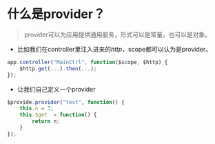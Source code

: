 # 什么是provider？
> provider可以为应用提供通用服务，形式可以是常量，也可以是对象。

* 比如我们在controller里注入进来的$http，$scope都可以认为是provider。

```javascript
app.controller("MainCtrl", function($scope, $http) {
	$http.get(...).then(...);	
});
```
* 让我们自己定义一个provider

```javascript
$provide.provider("test", function() {
	this.n = 3;
	this.$get  = function() {
		return n;
	}	
});

